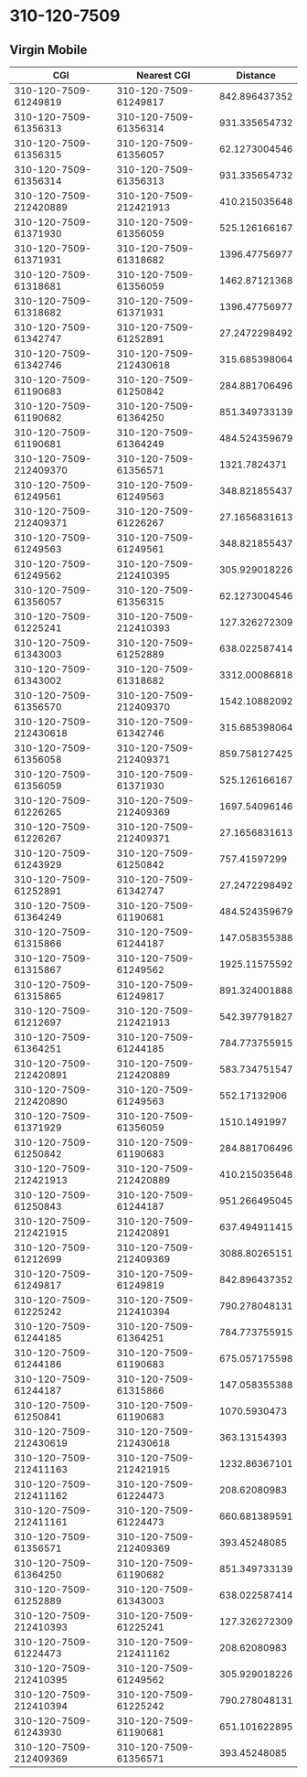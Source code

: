 # 310-120-7509
## Virgin Mobile


| CGI | Nearest CGI | Distance |
|-----|-------------|----------|
| 310-120-7509-61249819 | 310-120-7509-61249817 | 842.896437352 |
| 310-120-7509-61356313 | 310-120-7509-61356314 | 931.335654732 |
| 310-120-7509-61356315 | 310-120-7509-61356057 | 62.1273004546 |
| 310-120-7509-61356314 | 310-120-7509-61356313 | 931.335654732 |
| 310-120-7509-212420889 | 310-120-7509-212421913 | 410.215035648 |
| 310-120-7509-61371930 | 310-120-7509-61356059 | 525.126166167 |
| 310-120-7509-61371931 | 310-120-7509-61318682 | 1396.47756977 |
| 310-120-7509-61318681 | 310-120-7509-61356059 | 1462.87121368 |
| 310-120-7509-61318682 | 310-120-7509-61371931 | 1396.47756977 |
| 310-120-7509-61342747 | 310-120-7509-61252891 | 27.2472298492 |
| 310-120-7509-61342746 | 310-120-7509-212430618 | 315.685398064 |
| 310-120-7509-61190683 | 310-120-7509-61250842 | 284.881706496 |
| 310-120-7509-61190682 | 310-120-7509-61364250 | 851.349733139 |
| 310-120-7509-61190681 | 310-120-7509-61364249 | 484.524359679 |
| 310-120-7509-212409370 | 310-120-7509-61356571 | 1321.7824371 |
| 310-120-7509-61249561 | 310-120-7509-61249563 | 348.821855437 |
| 310-120-7509-212409371 | 310-120-7509-61226267 | 27.1656831613 |
| 310-120-7509-61249563 | 310-120-7509-61249561 | 348.821855437 |
| 310-120-7509-61249562 | 310-120-7509-212410395 | 305.929018226 |
| 310-120-7509-61356057 | 310-120-7509-61356315 | 62.1273004546 |
| 310-120-7509-61225241 | 310-120-7509-212410393 | 127.326272309 |
| 310-120-7509-61343003 | 310-120-7509-61252889 | 638.022587414 |
| 310-120-7509-61343002 | 310-120-7509-61318682 | 3312.00086818 |
| 310-120-7509-61356570 | 310-120-7509-212409370 | 1542.10882092 |
| 310-120-7509-212430618 | 310-120-7509-61342746 | 315.685398064 |
| 310-120-7509-61356058 | 310-120-7509-212409371 | 859.758127425 |
| 310-120-7509-61356059 | 310-120-7509-61371930 | 525.126166167 |
| 310-120-7509-61226265 | 310-120-7509-212409369 | 1697.54096146 |
| 310-120-7509-61226267 | 310-120-7509-212409371 | 27.1656831613 |
| 310-120-7509-61243929 | 310-120-7509-61250842 | 757.41597299 |
| 310-120-7509-61252891 | 310-120-7509-61342747 | 27.2472298492 |
| 310-120-7509-61364249 | 310-120-7509-61190681 | 484.524359679 |
| 310-120-7509-61315866 | 310-120-7509-61244187 | 147.058355388 |
| 310-120-7509-61315867 | 310-120-7509-61249562 | 1925.11575592 |
| 310-120-7509-61315865 | 310-120-7509-61249817 | 891.324001888 |
| 310-120-7509-61212697 | 310-120-7509-212421913 | 542.397791827 |
| 310-120-7509-61364251 | 310-120-7509-61244185 | 784.773755915 |
| 310-120-7509-212420891 | 310-120-7509-212420889 | 583.734751547 |
| 310-120-7509-212420890 | 310-120-7509-61249563 | 552.17132906 |
| 310-120-7509-61371929 | 310-120-7509-61356059 | 1510.1491997 |
| 310-120-7509-61250842 | 310-120-7509-61190683 | 284.881706496 |
| 310-120-7509-212421913 | 310-120-7509-212420889 | 410.215035648 |
| 310-120-7509-61250843 | 310-120-7509-61244187 | 951.266495045 |
| 310-120-7509-212421915 | 310-120-7509-212420891 | 637.494911415 |
| 310-120-7509-61212699 | 310-120-7509-212409369 | 3088.80265151 |
| 310-120-7509-61249817 | 310-120-7509-61249819 | 842.896437352 |
| 310-120-7509-61225242 | 310-120-7509-212410394 | 790.278048131 |
| 310-120-7509-61244185 | 310-120-7509-61364251 | 784.773755915 |
| 310-120-7509-61244186 | 310-120-7509-61190683 | 675.057175598 |
| 310-120-7509-61244187 | 310-120-7509-61315866 | 147.058355388 |
| 310-120-7509-61250841 | 310-120-7509-61190683 | 1070.5930473 |
| 310-120-7509-212430619 | 310-120-7509-212430618 | 363.13154393 |
| 310-120-7509-212411163 | 310-120-7509-212421915 | 1232.86367101 |
| 310-120-7509-212411162 | 310-120-7509-61224473 | 208.62080983 |
| 310-120-7509-212411161 | 310-120-7509-61224473 | 660.681389591 |
| 310-120-7509-61356571 | 310-120-7509-212409369 | 393.45248085 |
| 310-120-7509-61364250 | 310-120-7509-61190682 | 851.349733139 |
| 310-120-7509-61252889 | 310-120-7509-61343003 | 638.022587414 |
| 310-120-7509-212410393 | 310-120-7509-61225241 | 127.326272309 |
| 310-120-7509-61224473 | 310-120-7509-212411162 | 208.62080983 |
| 310-120-7509-212410395 | 310-120-7509-61249562 | 305.929018226 |
| 310-120-7509-212410394 | 310-120-7509-61225242 | 790.278048131 |
| 310-120-7509-61243930 | 310-120-7509-61190681 | 651.101622895 |
| 310-120-7509-212409369 | 310-120-7509-61356571 | 393.45248085 |
